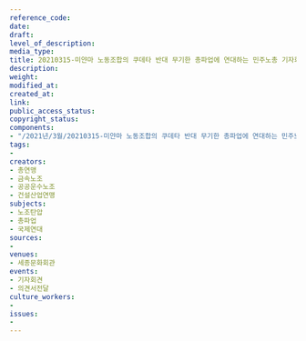 ```yaml
---
reference_code: 
date: 
draft: 
level_of_description: 
media_type: 
title: 20210315-미얀마 노동조합의 쿠데타 반대 무기한 총파업에 연대하는 민주노총 기자회견
description: 
weight: 
modified_at: 
created_at: 
link: 
public_access_status: 
copyright_status: 
components:
- "/2021년/3월/20210315-미얀마 노동조합의 쿠데타 반대 무기한 총파업에 연대하는 민주노총 기자회견/_1DX4585.jpg"
tags:
- 
creators:
- 총연맹
- 금속노조
- 공공운수노조
- 건설산업연맹
subjects:
- 노조탄압
- 총파업
- 국제연대
sources:
- 
venues:
- 세종문화회관
events:
- 기자회견
- 의견서전달
culture_workers:
- 
issues:
- 
---
```

